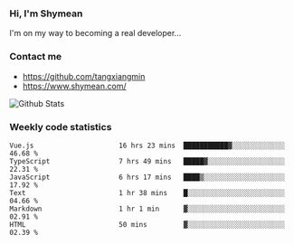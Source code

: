 ### Hi, I'm Shymean

I'm on my way to becoming a real developer...

### Contact me

- <https://github.com/tangxiangmin>
- <https://www.shymean.com/>

![Github Stats](https://github-readme-stats.vercel.app/api?username=tangxiangmin&show_icons=true&theme=dark)


###  Weekly code statistics

<!--START_SECTION:waka-->

```text
Vue.js                     16 hrs 23 mins  ███████████▓░░░░░░░░░░░░░   46.68 %
TypeScript                 7 hrs 49 mins   █████▓░░░░░░░░░░░░░░░░░░░   22.31 %
JavaScript                 6 hrs 17 mins   ████▒░░░░░░░░░░░░░░░░░░░░   17.92 %
Text                       1 hr 38 mins    █░░░░░░░░░░░░░░░░░░░░░░░░   04.66 %
Markdown                   1 hr 1 min      ▓░░░░░░░░░░░░░░░░░░░░░░░░   02.91 %
HTML                       50 mins         ▓░░░░░░░░░░░░░░░░░░░░░░░░   02.39 %
```

<!--END_SECTION:waka-->